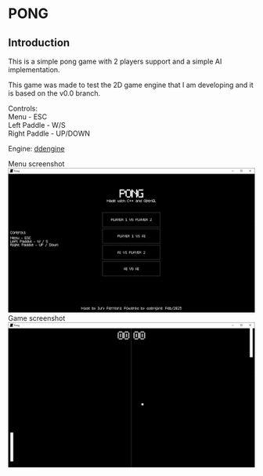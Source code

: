 # PONG

## Introduction

This is a simple pong game with 2 players support and a simple AI implementation.  

This game was made to test the 2D game engine that I am developing and it
is based on the v0.0 branch.  

Controls:  
Menu - ESC  
Left Paddle - W/S  
Right Paddle - UP/DOWN  

Engine: [ddengine](https://github.com/criticow/ddengine)  

Menu screenshot  
![Menu Screenshot](screenshots/menu.png)  
Game screenshot  
![Game Screenshot](screenshots/game.png)  